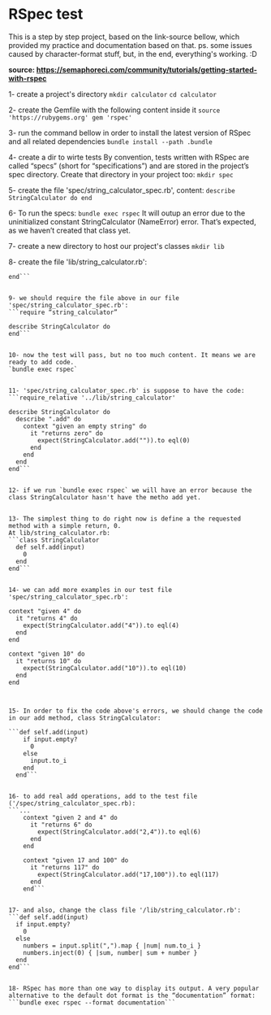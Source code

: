 # RSpec test 
This is a step by step project, based on the link-source bellow, which provided my practice and documentation based on that.
ps. some issues caused by character-format stuff, but, in the end, everything's working. :D

**source: https://semaphoreci.com/community/tutorials/getting-started-with-rspec**


1- create a project's directory
  `mkdir calculator`
  `cd calculator`


2- create the Gemfile with the following content inside it
  `source 'https://rubygems.org'
  gem 'rspec'`


3- run the command bellow in order to install the latest version of RSpec and all related dependencies
`bundle install --path .bundle`


4- create a dir to wirte tests 
By convention, tests written with RSpec are called “specs” (short for “specifications”) and are stored in the project’s spec directory.
Create that directory in your project too:
`mkdir spec`


5- create the file 'spec/string_calculator_spec.rb', content:
``describe StringCalculator do
end``


6- To run the specs:
`bundle exec rspec`
It will outup an error due to the uninitialized constant StringCalculator (NameError) error. That’s expected, as we haven’t created that class yet.


7- create a new directory to host our project's classes
`mkdir lib`


8- create the file 'lib/string_calculator.rb':
```class StringCalculator
end```


9- we should require the file above in our file 'spec/string_calculator_spec.rb':
```require “string_calculator”

describe StringCalculator do
end```


10- now the test will pass, but no too much content. It means we are ready to add code.
`bundle exec rspec`


11- 'spec/string_calculator_spec.rb' is suppose to have the code:
```require_relative '../lib/string_calculator'

describe StringCalculator do
  describe ".add" do
    context "given an empty string" do
      it "returns zero" do
        expect(StringCalculator.add("")).to eql(0)
      end
    end
  end
end```


12- if we run `bundle exec rspec` we will have an error because the class StringCalculator hasn't have the metho add yet.


13- The simplest thing to do right now is define a the requested method with a simple return, 0.
At lib/string_calculator.rb:
```class StringCalculator
  def self.add(input)
    0
  end
end```


14- we can add more examples in our test file 'spec/string_calculator_spec.rb':
```
    context "given 4" do
      it "returns 4" do
        expect(StringCalculator.add("4")).to eql(4)
      end
    end

    context "given 10" do
      it "returns 10" do
        expect(StringCalculator.add("10")).to eql(10)
      end
    end
```


15- In order to fix the code above's errors, we should change the code in our add method, class StringCalculator:

```def self.add(input)
    if input.empty?
      0
    else
      input.to_i
    end
  end```


16- to add real add operations, add to the test file ('/spec/string_calculator_spec.rb):
```...
    context "given 2 and 4" do
      it "returns 6" do
        expect(StringCalculator.add("2,4")).to eql(6)
      end
    end

    context "given 17 and 100" do
      it "returns 117" do
        expect(StringCalculator.add("17,100")).to eql(117)
      end
    end```


17- and also, change the class file '/lib/string_calculator.rb':
```def self.add(input)
  if input.empty?
    0
  else
    numbers = input.split(",").map { |num| num.to_i }
    numbers.inject(0) { |sum, number| sum + number }
  end
end```


18- RSpec has more than one way to display its output. A very popular alternative to the default dot format is the “documentation” format:
```bundle exec rspec --format documentation```

